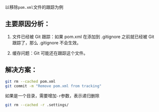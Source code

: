 以移除`pom.xml`文件的跟踪为例
## 主要原因分析：

1. 文件已经被 Git 跟踪：如果 pom.xml 在添加到 .gitignore 之前就已经被 Git 跟踪了，那么 .gitignore 不会生效。

2. 缓存问题：Git 可能还在跟踪这个文件。

## 解决方案：
```bash
git rm --cached pom.xml
git commit -m "Remove pom.xml from tracking"
```

如果是一个目录，需要增加`-r`参数，表示递归删除
```bash
git rm --cached -r .settings/
```